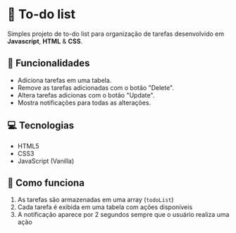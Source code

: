 # 📒 To-do list

Simples projeto de to-do list para organização de tarefas desenvolvido em **Javascript**, **HTML** & **CSS**.

## 📌 Funcionalidades

- Adiciona tarefas em uma tabela.
- Remove as tarefas adicionadas com o botão "Delete".
- Altera tarefas adicionas com o botão "Update".
- Mostra notificações para todas as alterações.

## 💻 Tecnologias

- HTML5
- CSS3
- JavaScript (Vanilla)

## 🧠 Como funciona

1. As tarefas são armazenadas em uma array (`todoList`)
2. Cada tarefa é exibida em uma tabela com ações disponíveis
3. A notificação aparece por 2 segundos sempre que o usuário realiza uma ação

